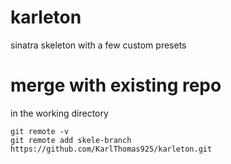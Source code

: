 # karleton
sinatra skeleton with a few custom presets

# merge with existing repo
in the working directory
```
git remote -v
git remote add skele-branch https://github.com/KarlThomas925/karleton.git

```



